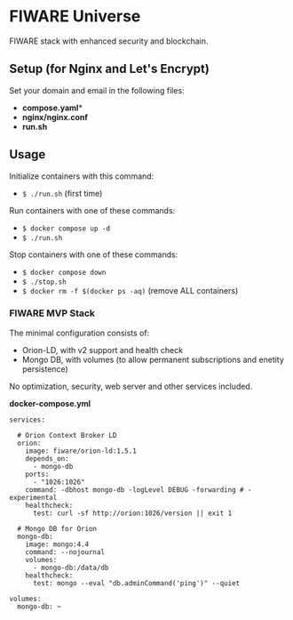# FIWARE Universe
FIWARE stack with enhanced security and blockchain.

## Setup (for Nginx and Let's Encrypt)
Set your domain and email in the following files:
- **compose.yaml***
- **nginx/nginx.conf**
- **run.sh**

## Usage
Initialize containers with this command:
- `$ ./run.sh` (first time)

Run containers with one of these commands:
- `$ docker compose up -d`
- `$ ./run.sh`

Stop containers with one of these commands:
- `$ docker compose down`
- `$ ./stop.sh`
- `$ docker rm -f $(docker ps -aq)` (remove ALL containers)

### FIWARE MVP Stack
The minimal configuration consists of:
- Orion-LD, with v2 support and health check
- Mongo DB, with volumes (to allow permanent subscriptions and enetity persistence)

No optimization, security, web server and other services included.

**docker-compose.yml**
```
services:

  # Orion Context Broker LD
  orion:
    image: fiware/orion-ld:1.5.1
    depends_on:
      - mongo-db
    ports:
      - "1026:1026"
    command: -dbhost mongo-db -logLevel DEBUG -forwarding # -experimental
    healthcheck:
      test: curl -sf http://orion:1026/version || exit 1

  # Mongo DB for Orion
  mongo-db:
    image: mongo:4.4
    command: --nojournal
    volumes:
      - mongo-db:/data/db
    healthcheck:
      test: mongo --eval "db.adminCommand('ping')" --quiet

volumes:
  mongo-db: ~
```
